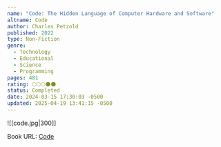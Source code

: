 ```yaml
---
name: "Code: The Hidden Language of Computer Hardware and Software"
altname: Code
author: Charles Petzold
published: 2022
type: Non-Fiction
genre:
  - Technology
  - Educational
  - Science
  - Programming
pages: 481
rating: 🌕🌕🌕🌑🌑
status: Completed
date: 2024-03-15 17:30:03 -0500
updated: 2025-04-19 13:41:15 -0500
---
```


![[code.jpg|300]]

Book URL: [Code](https://www.goodreads.com/book/show/44882.Code)
